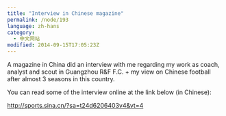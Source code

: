 ```yaml
---
title: "Interview in Chinese magazine"
permalink: /node/193
language: zh-hans
category:
  - 中文网站
modified: 2014-09-15T17:05:23Z
---
```


A magazine in China did an interview with me regarding my work as coach, analyst and scout in Guangzhou R&F F.C. + my view on Chinese football after almost 3 seasons in this country.

You can read some of the interview online at the link below (in Chinese):

<http://sports.sina.cn/?sa=t24d6206403v4&vt=4>
